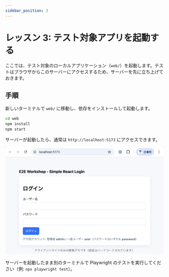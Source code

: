 ```yaml
---
sidebar_position: 3
---
```


# レッスン 3: テスト対象アプリを起動する

ここでは、テスト対象のローカルアプリケーション（`web/`）を起動します。テストはブラウザからこのサーバーにアクセスするため、サーバーを先に立ち上げておきます。

## 手順

新しいターミナルで `web/` に移動し、依存をインストールして起動します。

```bash
cd web
npm install
npm start
```

サーバーが起動したら、通常は `http://localhost:5173` にアクセスできます。

![](img/008.png)

サーバーを起動したまま別のターミナルで Playwright のテストを実行してください（例: `npx playwright test`）。

